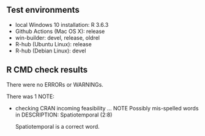 ## Test environments
* local Windows 10 installation: R 3.6.3
* Github Actions (Mac OS X): release
* win-builder: devel, release, oldrel
* R-hub (Ubuntu Linux): release
* R-hub (Debian Linux): devel

## R CMD check results

There were no ERRORs or WARNINGs. 

There was 1 NOTE:

* checking CRAN incoming feasibility ... NOTE
  Possibly mis-spelled words in DESCRIPTION:
    Spatiotemporal (2:8)
    
  Spatiotemporal is a correct word. 
  
  
